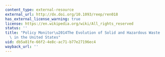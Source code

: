 ```yaml
---
content_type: external-resource
external_url: http://dx.doi.org/10.1093/reep/ren018
has_external_license_warning: true
license: https://en.wikipedia.org/wiki/All_rights_reserved
status: ''
title: "Policy Monitor\u2014The Evolution of Solid and Hazardous Waste Regulation\
  \ in the United States"
uid: db5a81fe-66f2-4e8c-ac71-b77e27196ec4
wayback_url: ''
---
```

